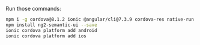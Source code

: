 Run those commands:

```sh
npm i -g cordova@8.1.2 ionic @angular/cli@7.3.9 cordova-res native-run
npm install ng2-semantic-ui --save
ionic cordova platform add android
ionic cordova platform add ios
```
